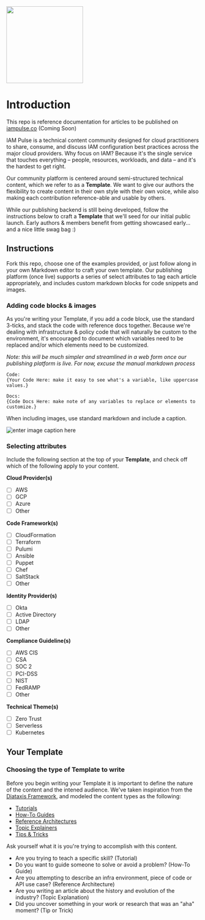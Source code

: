 <img src="https://iampulse-public.s3.us-west-1.amazonaws.com/iampulse-logo.png" width="200" />

# Introduction
This repo is reference documentation for articles to be published on [iampulse.co](https://www.iampulse.co) (Coming Soon)

IAM Pulse is a technical content community designed for cloud practitioners to share, consume, and discuss IAM configuration best practices across the major cloud providers. Why focus on IAM? Because it's the single service that touches everything – people, resources, workloads, and data – and it's the hardest to get right. 

Our community platform is centered around semi-structured technical content, which we refer to as a **Template**. We want to give our authors the flexibility to create content in their own style with their own voice, while also making each contribution reference-able and usable by others.

While our publishing backend is still being developed, follow the instructions below to craft a **Template** that we'll seed for our initial public launch. Early authors & members benefit from getting showcased early... and a nice little swag bag :)

## Instructions
Fork this repo, choose one of the examples provided, or just follow along in your own Markdown editor to craft your own template. Our publishing platform (once live) supports a series of select attributes to tag each article appropriately, and includes custom markdown blocks for code snippets and images. 

### Adding code blocks & images
As you're writing your Template, if you add a code block, use the standard 3-ticks, and stack the code with reference docs together. Because we're dealing with infrastructure & policy code that will naturally be custom to the environment, it's encouraged to document which variables need to be replaced and/or which elements need to be customized.

*Note: this will be much simpler and streamlined in a web form once our publishing platform is live. For now, excuse the manual markdown process*

```
Code:
{Your Code Here: make it easy to see what's a variable, like uppercase values.}
```
```
Docs:
{Code Docs Here: make note of any variables to replace or elements to customize.}
```

When including images, use standard markdown and include a caption.

![enter image caption here](https://i.picsum.photos/id/864/200/200.jpg?hmac=enPW23d2MpTvv2RfL7CtuO_cKSvCg4DGCYtNPc4-48M)

### Selecting attributes
Include the following section at the top of your **Template**, and check off which of the following apply to your content.

**Cloud Provider(s)**
 - [ ] AWS
 - [ ] GCP
 - [ ] Azure
 - [ ] Other

**Code Framework(s)**
 - [ ] CloudFormation
 - [ ] Terraform
 - [ ] Pulumi
 - [ ] Ansible
 - [ ] Puppet
 - [ ] Chef
 - [ ] SaltStack
 - [ ] Other

**Identity Provider(s)**
 - [ ] Okta
 - [ ] Active Directory
 - [ ] LDAP
 - [ ] Other

**Compliance Guideline(s)**
 - [ ] AWS CIS
 - [ ] CSA
 - [ ] SOC 2
 - [ ] PCI-DSS
 - [ ] NIST
 - [ ] FedRAMP
 - [ ] Other

**Technical Theme(s)**
 - [ ] Zero Trust
 - [ ] Serverless
 - [ ] Kubernetes

## Your Template

### Choosing the type of Template to write
Before you begin writing your Template it is important to define the nature of the content and the intened audience. We've taken inspiration from the [Diataxis Framework](https://diataxis.fr/), and modeled the content types as the following:
* [Tutorials](examples/TUTORIAL.md)
* [How-To Guides](examples/HOWTO.md)
* [Reference Architectures](examples/REFERENCE.md)
* [Topic Explainers](examples/EXPLAINER.md)
* [Tips & Tricks](examples/TIP.md)

Ask yourself what it is you're trying to accomplish with this content.
* Are you trying to teach a specific skill? (Tutorial)
* Do you want to guide someone to solve or avoid a problem? (How-To Guide)
* Are you attempting to describe an infra environment, piece of code or API use case? (Reference Architecture)
* Are you writing an article about the history and evolution of the industry? (Topic Explanation)
* Did you uncover something in your work or research that was an "aha" moment? (Tip or Trick)